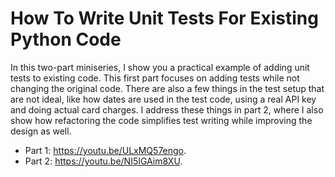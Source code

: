 # How To Write Unit Tests For Existing Python Code

In this two-part miniseries, I show you a practical example of adding unit tests to existing code. This first part focuses on adding tests while not changing the original code. There are also a few things in the test setup that are not ideal, like how dates are used in the test code, using a real API key and doing actual card charges. I address these things in part 2, where I also show how refactoring the code simplifies test writing while improving the design as well.

- Part 1: https://youtu.be/ULxMQ57engo.
- Part 2: https://youtu.be/NI5IGAim8XU.
